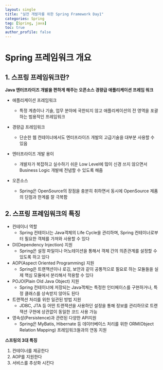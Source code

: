 ```yaml
---
layout: single
title: "실전 개발자를 위한 Spring Framework Day1"
categories: Spring
tag: [Spring, java]
toc: true
author_profile: false
---
```

# Spring 프레임워크 개요

## 1. 스프링 프레임워크란?

**Java 엔터프라이즈 개발을 편하게 해주는 오픈소스 경량급 애플리케이션 프레임 워크**

* 애플리케이션 프레임워크 
  - 특정 계층이나 기술, 업무 분야에 국한되지 않고 애플리케이션의 전 영역을 포괄하는 범용적인 프레임워크
* 경량급 프레임워크
  * 단순한 웹 컨테이너에서도 엔터프라이즈 개발의 고급기술을 대부분 사용할 수 있음

* 엔터프라이즈 개발 용이
  * 개발자가 복잡하고 실수하기 쉬운 Low Level에 많이 신경 쓰지 않으면서 Business Logic 개발에 전념할 수 있도록 해줌
* 오픈소스
  * Spring은 OpenSource의 장점을 충분히 취하면서 동시에 OpenSource 제품의 단점과 한계를 잘 극복함



##  2. 스프링 프레임워크의 특징

* 컨테이너 역할
  * Spring 컨테이너는 Java객체의 Life Cycle을 관리하며, Spring 컨테이너로부터 필요한 객체를 가져와 사용할 수 있다
* DI(Dependency Injection) 지원
  * Spring은 설정 파일이나 어노테이션을 통해서 객체 간의 의존관계를 설정할 수 있도록 하고 있다
* AOP(Aspect Oriented Programming) 지원
  * Spring은 트랜잭션이나 로깅, 보안과 같이 공통적으로 필요로 하는 모듈들을 실제 핵심 모듈에서 분리해서 적용할 수 있다
* POJO(Plain Old Java Object) 지원
  * Spring 컨테이너에 저장되는 Java객체는 특정한 인터페이스를 구현하거나, 특정 클래스를 상속받지 않아도 된다
* 트랜잭션 처리를 위한 일관된 방법 지원
  * JDBC, JTA 등 어떤 트랜잭션을 사용하던 설정을 통해 정보를 관리하므로 트랜잭션 구현에 상관없이 동일한 코드 사용 가능
* 영속성(Persistence)과 관련된 다양한 API지원
  * Spring은 MyBatis, Hibernate 등 데이터베이스 처리를 위한 ORM(Object Relation Mapping) 프레임워크들과의 연동 지원

**스프링의 3대 특징**

1. 컨테이너를 제공한다
2. AOP를 지원한다
3. 서비스를 추상화 시킨다



